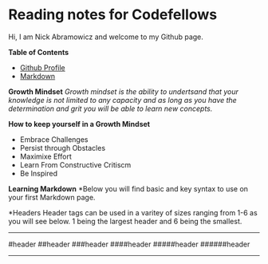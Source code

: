 # Reading notes for Codefellows

Hi, I am Nick Abramowicz and welcome to my Github page.

**Table of Contents**
* [Github Profile](https://github.com/nickdeans)
* [Markdown](markdown.md)

**Growth Mindset**
*Growth mindset is the ability to undertsand that your knowledge is not limited to any capacity and as long as you have the determination and grit you will be able to learn new concepts.*

**How to keep yourself in a Growth Mindset**

* Embrace Challenges
* Persist through Obstacles 
* Maximixe Effort 
* Learn From Constructive Critiscm
* Be Inspired 

**Learning Markdown**
*Below you will find basic and key syntax to use on your first Markdown page.

*Headers
Header tags can be used in a varitey of sizes ranging from 1-6 as you will see below. 1 being the largest header and 6 being the smallest.
***
#header
##header
###header
####header
#####header
######header
***
